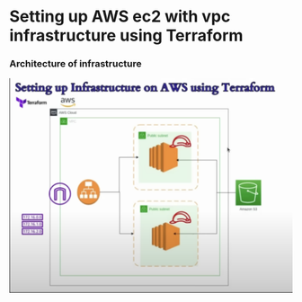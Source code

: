 # Setting up AWS ec2 with vpc infrastructure using Terraform

### Architecture of infrastructure

![infra photo](/ec2-vpc/infra.png)
